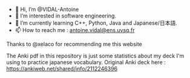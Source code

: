 - 👋 Hi, I’m @VIDAL-Antoine
- 👀 I’m interested in software engineering.
- 🌱 I’m currently learning C++, Python, Java and Japanese/日本語.
- 📫 How to reach me : antoine.vidal@ens.uvsq.fr

Thanks to @xelaco for recommending me this website

The Anki pdf in this repository is just some statistics about my deck I'm using to practice japanese vocabulary. Original Anki deck here : https://ankiweb.net/shared/info/2112246396
